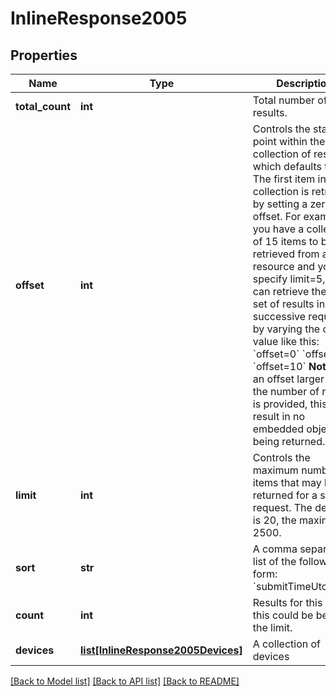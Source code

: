 # InlineResponse2005

## Properties
Name | Type | Description | Notes
------------ | ------------- | ------------- | -------------
**total_count** | **int** | Total number of results. | [optional] 
**offset** | **int** | Controls the starting point within the collection of results, which defaults to 0. The first item in the collection is retrieved by setting a zero offset.  For example, if you have a collection of 15 items to be retrieved from a resource and you specify limit&#x3D;5, you can retrieve the entire set of results in 3 successive requests by varying the offset value like this:  &#x60;offset&#x3D;0&#x60; &#x60;offset&#x3D;5&#x60; &#x60;offset&#x3D;10&#x60;  **Note:** If an offset larger than the number of results is provided, this will result in no embedded object being returned.  | [optional] 
**limit** | **int** | Controls the maximum number of items that may be returned for a single request. The default is 20, the maximum is 2500.  | [optional] 
**sort** | **str** | A comma separated list of the following form:  &#x60;submitTimeUtc:desc&#x60;  | [optional] 
**count** | **int** | Results for this page, this could be below the limit. | [optional] 
**devices** | [**list[InlineResponse2005Devices]**](InlineResponse2005Devices.md) | A collection of devices | [optional] 

[[Back to Model list]](../README.md#documentation-for-models) [[Back to API list]](../README.md#documentation-for-api-endpoints) [[Back to README]](../README.md)


